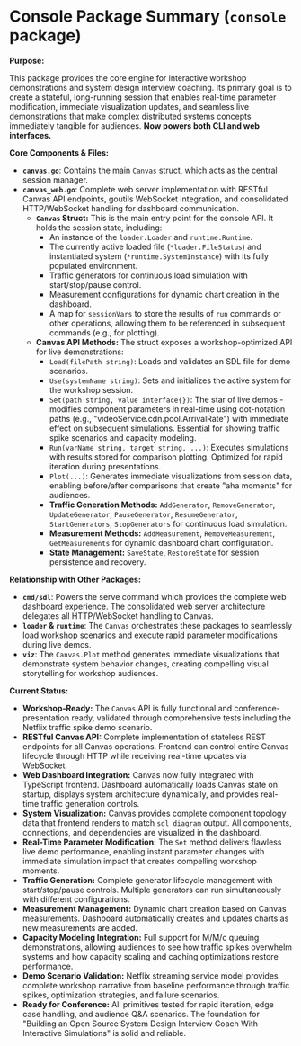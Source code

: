 # Console Package Summary (`console` package)

**Purpose:**

This package provides the core engine for interactive workshop demonstrations and system design interview coaching. Its primary goal is to create a stateful, long-running session that enables real-time parameter modification, immediate visualization updates, and seamless live demonstrations that make complex distributed systems concepts immediately tangible for audiences. **Now powers both CLI and web interfaces.**

**Core Components & Files:**

*   **`canvas.go`**: Contains the main `Canvas` struct, which acts as the central session manager.
*   **`canvas_web.go`**: Complete web server implementation with RESTful Canvas API endpoints, goutils WebSocket integration, and consolidated HTTP/WebSocket handling for dashboard communication.
    *   **`Canvas` Struct:** This is the main entry point for the console API. It holds the session state, including:
        *   An instance of the `loader.Loader` and `runtime.Runtime`.
        *   The currently active loaded file (`*loader.FileStatus`) and instantiated system (`*runtime.SystemInstance`) with its fully populated environment.
        *   Traffic generators for continuous load simulation with start/stop/pause control.
        *   Measurement configurations for dynamic chart creation in the dashboard.
        *   A map for `sessionVars` to store the results of `run` commands or other operations, allowing them to be referenced in subsequent commands (e.g., for plotting).
    *   **Canvas API Methods:** The struct exposes a workshop-optimized API for live demonstrations:
        *   `Load(filePath string)`: Loads and validates an SDL file for demo scenarios.
        *   `Use(systemName string)`: Sets and initializes the active system for the workshop session.
        *   `Set(path string, value interface{})`: The star of live demos - modifies component parameters in real-time using dot-notation paths (e.g., "videoService.cdn.pool.ArrivalRate") with immediate effect on subsequent simulations. Essential for showing traffic spike scenarios and capacity modeling.
        *   `Run(varName string, target string, ...)`: Executes simulations with results stored for comparison plotting. Optimized for rapid iteration during presentations.
        *   `Plot(...)`: Generates immediate visualizations from session data, enabling before/after comparisons that create "aha moments" for audiences.
        *   **Traffic Generation Methods:** `AddGenerator`, `RemoveGenerator`, `UpdateGenerator`, `PauseGenerator`, `ResumeGenerator`, `StartGenerators`, `StopGenerators` for continuous load simulation.
        *   **Measurement Methods:** `AddMeasurement`, `RemoveMeasurement`, `GetMeasurements` for dynamic dashboard chart configuration.
        *   **State Management:** `SaveState`, `RestoreState` for session persistence and recovery.

**Relationship with Other Packages:**

*   **`cmd/sdl`**: Powers the serve command which provides the complete web dashboard experience. The consolidated web server architecture delegates all HTTP/WebSocket handling to Canvas.
*   **`loader` & `runtime`**: The `Canvas` orchestrates these packages to seamlessly load workshop scenarios and execute rapid parameter modifications during live demos.
*   **`viz`**: The `Canvas.Plot` method generates immediate visualizations that demonstrate system behavior changes, creating compelling visual storytelling for workshop audiences.

**Current Status:**

*   **Workshop-Ready:** The `Canvas` API is fully functional and conference-presentation ready, validated through comprehensive tests including the Netflix traffic spike demo scenario.
*   **RESTful Canvas API:** Complete implementation of stateless REST endpoints for all Canvas operations. Frontend can control entire Canvas lifecycle through HTTP while receiving real-time updates via WebSocket.
*   **Web Dashboard Integration:** Canvas now fully integrated with TypeScript frontend. Dashboard automatically loads Canvas state on startup, displays system architecture dynamically, and provides real-time traffic generation controls.
*   **System Visualization:** Canvas provides complete component topology data that frontend renders to match `sdl diagram` output. All components, connections, and dependencies are visualized in the dashboard.
*   **Real-Time Parameter Modification:** The `Set` method delivers flawless live demo performance, enabling instant parameter changes with immediate simulation impact that creates compelling workshop moments.
*   **Traffic Generation:** Complete generator lifecycle management with start/stop/pause controls. Multiple generators can run simultaneously with different configurations.
*   **Measurement Management:** Dynamic chart creation based on Canvas measurements. Dashboard automatically creates and updates charts as new measurements are added.
*   **Capacity Modeling Integration:** Full support for M/M/c queuing demonstrations, allowing audiences to see how traffic spikes overwhelm systems and how capacity scaling and caching optimizations restore performance.
*   **Demo Scenario Validation:** Netflix streaming service model provides complete workshop narrative from baseline performance through traffic spikes, optimization strategies, and failure scenarios.
*   **Ready for Conference:** All primitives tested for rapid iteration, edge case handling, and audience Q&A scenarios. The foundation for "Building an Open Source System Design Interview Coach With Interactive Simulations" is solid and reliable.
